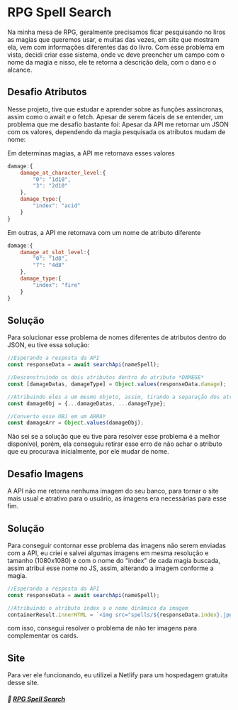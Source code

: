 # RPG Spell Search

Na minha mesa de RPG, geralmente precisamos ficar pesquisando no liros as magias que queremos usar, e muitas das vezes, em site que mostram ela, vem com informações diferentes das do livro. Com esse problema em vista, decidi criar esse sistema, onde vc deve preencher um campo com o nome da magia e nisso, ele te retorna a descrição dela, com o dano e o alcance.

## Desafio Atributos

Nesse projeto, tive que estudar e aprender sobre as funções assíncronas, assim como o await e o fetch. Apesar de serem fáceis de se entender, um problema que me desafio bastante foi: Apesar da API me retornar um JSON com os valores, dependendo da magia pesquisada os atributos mudam de nome:

Em determinas magias, a API me retornava esses valores

```Javascript
damage:{
    damage_at_character_level:{
        "0": "1d10",
        "3": "2d10"
    },
    damage_type:{
        "index": "acid"
    }
}
```

Em outras, a API me retornava com um nome de atributo diferente

```Javascript
damage:{
    damage_at_slot_level:{
        "0": "1d8",
        "7": "4d8"
    },
    damage_type:{
        "index": "fire"
    }
}
```

## Solução

Para solucionar esse problema de nomes diferentes de atributos dentro do JSON, eu tive essa solução:

```Javascript
//Esperando a resposta da API
const responseData = await searchApi(nameSpell);

//Desconstruindo os dois atributos dentro do atributo *DAMEGE*
const [damageDatas, damageType] = Object.values(responseData.damage);

//Atribuindo eles a um mesmo objeto, assim, tirando a separação dos atributos
const damageObj = {...damageDatas, ...damageType};

//Converto esse OBJ em um ARRAY
const damageArr = Object.values(damageObj);
```

Não sei se a solução que eu tive para resolver esse problema é a melhor disponível, porém, ela conseguiu retirar esse erro de não achar o atributo que eu procurava inicialmente, por ele mudar de nome.

## Desafio Imagens 

A API não me retorna nenhuma imagem do seu banco, para tornar o site mais usual e atrativo para o usuário, as imagens era necessárias para esse fim.

## Solução

Para conseguir contornar esse problema das imagens não serem enviadas com a API, eu criei e salvei algumas imagens em mesma resolução e tamanho (1080x1080) e com o nome do "index" de cada magia buscada, assim atribui esse nome no JS, assim, alterando a imagem conforme a magia.

```Javascript
//Esperando a resposta da API
const responseData = await searchApi(nameSpell);

//Atribuindo o atributo index a o nome dinâmico da imagem
containerResult.innerHTML = `<img src="spells/${responseData.index}.jpg">`;
```

com isso, consegui resolver o problema de não ter imagens para complementar os cards.

## Site

Para ver ele funcionando, eu utilizei a Netlify para um hospedagem gratuita desse site.

##### 🔗 <a href="https://rpgspellsearch.netlify.app/" target="_blank">RPG Spell Search</a>
